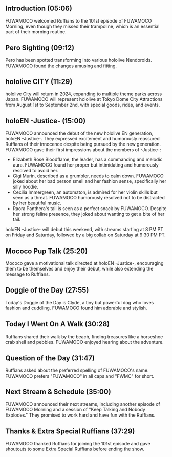 ## Introduction (05:06)

FUWAMOCO welcomed Ruffians to the 101st episode of FUWAMOCO Morning, even though they missed their trampoline, which is an essential part of their morning routine.

## Pero Sighting (09:12)

Pero has been spotted transforming into various hololive Nendoroids. FUWAMOCO found the changes amusing and fitting.

## hololive CITY (11:29)

hololive City will return in 2024, expanding to multiple theme parks across Japan. FUWAMOCO will represent hololive at Tokyo Dome City Attractions from August 1st to September 2nd, with special goods, rides, and events.

## holoEN -Justice- (15:00)

FUWAMOCO announced the debut of the new hololive EN generation, holoEN -Justice-. They expressed excitement and humorously reassured Ruffians of their innocence despite being pursued by the new generation. FUWAMOCO gave their first impressions about the members of -Justice-:

- Elizabeth Rose Bloodflame, the leader, has a commanding and melodic aura. FUWAMOCO found her proper but intimidating and humorously resolved to avoid her.
- Gigi Murin, described as a grumbler, needs to calm down. FUWAMOCO joked about her bad person smell and her fashion sense, specifically her silly hoodie.
- Cecilia Immergreen, an automaton, is admired for her violin skills but seen as a threat. FUWAMOCO humorously resolved not to be distracted by her beautiful music.
- Raora Panthera's tail is seen as a perfect snack by FUWAMOCO. Despite her strong feline presence, they joked about wanting to get a bite of her tail.

holoEN -Justice- will debut this weekend, with streams starting at 8 PM PT on Friday and Saturday, followed by a big collab on Saturday at 9:30 PM PT.

## Mococo Pup Talk (25:20)

Mococo gave a motivational talk directed at holoEN -Justice-, encouraging them to be themselves and enjoy their debut, while also extending the message to Ruffians.

## Doggie of the Day (27:55)

Today's Doggie of the Day is Clyde, a tiny but powerful dog who loves fashion and cuddling. FUWAMOCO found him adorable and stylish.

## Today I Went On A Walk (30:28)

Ruffians shared their walk by the beach, finding treasures like a horseshoe crab shell and pebbles. FUWAMOCO enjoyed hearing about the adventure.

## Question of the Day (31:47)

Ruffians asked about the preferred spelling of FUWAMOCO's name. FUWAMOCO prefers "FUWAMOCO" in all caps and "FWMC" for short.

## Next Stream & Schedule (35:00)

FUWAMOCO announced their next streams, including another episode of FUWAMOCO Morning and a session of "Keep Talking and Nobody Explodes." They promised to work hard and have fun with the Ruffians.

## Thanks & Extra Special Ruffians (37:29)

FUWAMOCO thanked Ruffians for joining the 101st episode and gave shoutouts to some Extra Special Ruffians before ending the show.
